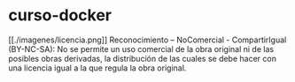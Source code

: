 # curso-docker
[[./imagenes/licencia.png]]
Reconocimiento – NoComercial - CompartirIgual (BY-NC-SA): No se permite un uso comercial de la obra original ni de las posibles obras derivadas, la distribución de las cuales se debe hacer con una licencia igual a la que regula la obra original.
